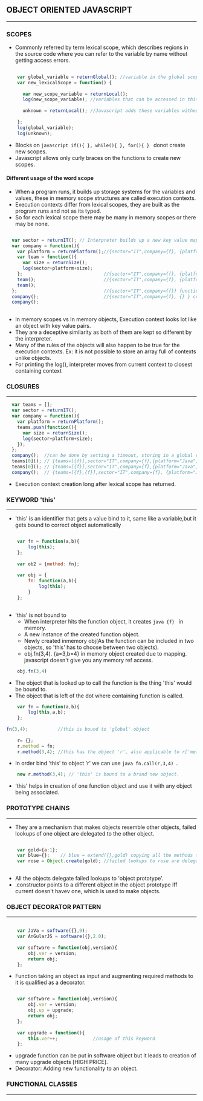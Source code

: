## OBJECT ORIENTED JAVASCRIPT
-----------------------------
### SCOPES
- Commonly referred by term lexical scope, which describes regions in the source code where you can refer to the variable by name without getting access errors.

```javascript 
    
    var global_variable = returnGlobal(); //variable in the global scope
    var new_lexicalScope = function() {
    
      var new_scope_variable = returnLocal(); 
      log(new_scope_variable); //variables that can be accessed in this scope are global_variable,new_lexicalScope,new_scope_variable
      
      unknown = returnLocal(); //Javascript adds these variables without var declaration to the global scope [DONOT DO IT].
      
    };     
    log(global_variable);
    log(unknown);     
```

- Blocks on ```javascript if(){ }, while(){ }, for(){ } ``` donot create new scopes. 
- Javascript allows only curly braces on the functions to create new scopes.

#### Different usage of the word scope
- When a program runs, it builds up storage systems for the variables and values, these in memory scope structures are called execution contexts.
- Execution contexts differ from lexical scopes, they are built as the program runs and not as its typed.
- So for each lexical scope there may be many in memory scopes or there may be none.

```javascript 

  var sector = returnIT(); // Interpreter builds up a new key value mapping {sector = "IT";}
  var company = function(){
    var platform = returnPlatform();//{sector="IT",company={f}, {platform="Java"}} 
    var team = function(){  
      var size = returnSize();
      log(sector+platform+size);
    };                              //{sector="IT",company={f}, {platform="Java",team={f}}}
    team();                         //{sector="IT",company={f}, {platform="Java",team={f}, {} }} creates a new current context.
    team();
  };                                //{sector="IT",company={f}} function runs and builds its context only after calling it.
  company();                        //{sector="IT",company={f}, {} } creates a new current context for the interpreter 
  company();
  

```
- In memory scopes vs In memory objects, Execution context looks lot like an object with key value pairs.
- They are a deceptive similarity as both of them are kept so different by the interpreter.
- Many of the rules of the objects will also happen to be true for the execution contexts. Ex: it is not possible to store an array full of contexts unlike objects.
- For printing the log(), interpreter moves from current context to closest containing context

### CLOSURES
------------

```javascript 
  var teams = [];  
  var sector = returnIT(); 
  var company = function(){
    var platform = returnPlatform();
    teams.push(function(){  
      var size = returnSize();
      log(sector+platform+size);
    }); 
  };                                
  company();  //can be done by setting a timeout, storing in a global variable, returning the variable;
  teams[0](); // {teams=[{f}],sector="IT",company={f},{platform="Java", {size="10"} }}
  teams[0](); // {teams=[{f}],sector="IT",company={f},{platform="Java", {size="10"}, {size="15"} }}
  company();  // {teams=[{f},{f}],sector="IT",company={f}, {platform="Java", {size="10"},{size="15"}}, {platform="Python"} }

```
- Execution context creation long after lexical scope has returned.

### KEYWORD 'this'
-----------------
- 'this' is an identifier that gets a value bind to it, same like a variable,but it gets bound to correct object automatically
```javascript

    var fn = function(a,b){
        log(this);              
    };
    
    var ob2 = {method: fn};
    
    var obj = {
        fn: function(a,b){
            log(this);
        }
    };
    
```
- 'this' is not bound to 
    - When interpreter hits the function object, it creates ```java {f} ``` in memory.
    - A new instance of the created function object.
    - Newly created inmemory obj(As the function can be included in two objects, so 'this' has to choose between two objects).
    - obj.fn(3,4). {a=3,b=4} in memory object created due to mapping. javascript doesn't give you any memory ref access.


```javascript 
    obj.fn(3,4) 
```

- The object that is looked up to call the function is the thing 'this' would be bound to.
- The object that is left of the dot where containing function is called.

```javascript 
    var fn = function(a,b){
        log(this,a,b);
    };
    
fn(3,4);           //this is bound to 'global' object
    
    r= {};
    r.method = fn;
    r.method(3,4); //this has the object 'r', also applicable to r['method'](g,b)

```
- In order bind 'this' to object 'r' we can use ```java fn.call(r,3,4) ```. 

```javascript 
    new r.method(3,4); // 'this' is bound to a brand new object.
```
- 'this' helps in creation of one function object and use it with any object being associated.

### PROTOTYPE CHAINS
--------------------
- They are a mechanism that makes objects resemble other objects, failed lookups of one object are delegated to the other object.

```javascript

    var gold={a:1};
    var blue={};    // blue = extend({},gold) copying all the methods to the blue object
    var rose = Object.create(gold); //failed lookups to rose are delegated to gold
    
```
- All the objects delegate failed lookups to 'object prototype'.
- .constructor points to a different object in the object prototype iff current doesn't havev one, which is used to make objects.

### OBJECT DECORATOR PATTERN
----------------------------
```javascript
    
    var JaVa = software({},9);
    var AnGularJS = software({},2.0);
    
    var software = function(obj,version){ 
        obj.ver = version;
        return obj;
    };

```
- Function taking an object as input and augmenting required methods to it is qualified as a decorator.

```javascript

    var software = function(obj,version){ 
        obj.ver = version;
        obj.up = upgrade;
        return obj;
    };
    
    var upgrade = function(){
        this.ver++;             //usage of this keyword
    };

```
- upgrade function can be put in software object but it leads to creation of many upgrade objects [HIGH PRICE].
- Decorator: Adding new functionality to an object.

### FUNCTIONAL CLASSES
----------------------
